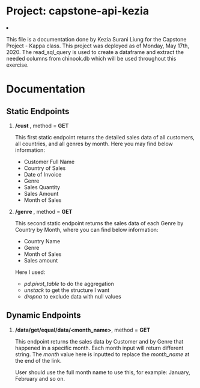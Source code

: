 <h1>Project: capstone-api-kezia</h1>
<li><p>This file is a documentation done by Kezia Surani Liung for the Capstone Project - Kappa class. This project was deployed as of Monday, May 17th, 2020. The read_sql_query is used to create a dataframe and extract the needed columns from chinook.db which will be used throughout this exercise.</p></li>
<h1> Documentation </h1>
<h2> Static Endpoints </h2>
<ol><li>
<p><b> /cust </b>, method = <b>GET</b> </p>
<p> This first static endpoint returns the detailed sales data of all customers, all countries, and all genres by month. Here you may find below information: </p>
<ul style="list-style-type:disc;">
<li> Customer Full Name </li>
<li> Country of Sales </li>
<li> Date of Invoice </li>
<li> Genre </li>
<li> Sales Quantity </li>
<li> Sales Amount </li>
<li> Month of Sales</li>
</ul></li></ol>
<ol start = "2"><li>
<p><b> /genre </b>, method = <b>GET</b> </p>
<p> This second static endpoint returns the sales data of each Genre by Country by Month, where you can find below information: </p>
<ul style="list-style-type:disc;">
<li> Country Name </li>
<li> Genre </li>
<li> Month of Sales </li>
<li> Sales amount </li>
</ul>
<p> Here I used: </p>
<ul>
<li> <i>pd.pivot_table</i> to do the aggregation</li>
<li> <i>unstack</i> to get the structure I want </li>
<li> <i>dropna</i> to exclude data with null values</li>
</ul></ol>
<h2> Dynamic Endpoints </h2>
<ol><li>
<p><b> /data/get/equal/data/&lt;month_name&gt;</b>, method = <b>GET</b></p>
<p> This endpoint returns the sales data by Customer and by Genre that happened in a specific month. Each month input will return different string. The <i>month</i> value here is inputted to replace the <i>month_name</i> at the end of the link.</p>
<p>User should use the full month name to use this, for example: January, February and so on.</p>
</li></ol>